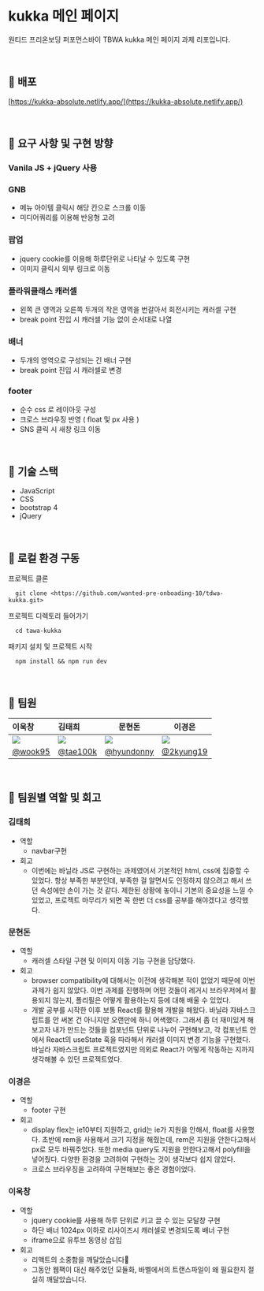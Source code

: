# kukka 메인 페이지

원티드 프리온보딩 퍼포먼스바이 TBWA kukka 메인 페이지 과제 리포입니다.

<br/>

## 📌 배포

[https://kukka-absolute.netlify.app/](https://kukka-absolute.netlify.app/)


<br/>

## 📌 요구 사항 및 구현 방향

### Vanila JS + jQuery 사용

### GNB

- 메뉴 아이템 클릭시 해당 칸으로 스크롤 이동
- 미디어쿼리를 이용해 반응형 고려

### 팝업

- jquery cookie를 이용해 하루단위로 나타날 수 있도록 구현
- 이미지 클릭시 외부 링크로 이동

### 플라워클래스 캐러셀

- 왼쪽 큰 영역과 오른쪽 두개의 작은 영역을 번갈아서 회전시키는 캐러셀 구현
- break point 진입 시 캐러셀 기능 없이 순서대로 나열

### 배너

- 두개의 영역으로 구성되는 긴 배너 구현
- break point 진입 시 캐러셀로 변경

### footer

- 순수 css 로 레이아웃 구성
- 크로스 브라우징 반영 ( float 및 px 사용 )
- SNS 클릭 시 새창 링크 이동

<br/>

## 📌 기술 스택

- JavaScript
- CSS
- bootstrap 4
- jQuery

<br/>

## 📌 로컬 환경 구동

프로젝트 클론

```
  git clone <https://github.com/wanted-pre-onboading-10/tdwa-kukka.git>
```

프로젝트 디렉토리 들어가기

```
  cd tawa-kukka
```

패키지 설치 및 프로젝트 시작

```
  npm install && npm run dev 
```

<br/>

## 📌 팀원


| 이욱창                                                                                                     | 김태희                                                                                                     | 문현돈                                                                                                     | 이경은                                                                                                     |
| :--------------------------------------------------------------------------------------------------------- | :--------------------------------------------------------------------------------------------------------- | ---------------------------------------------------------------------------------------------------------- | ---------------------------------------------------------------------------------------------------------- |
| ![](https://user-images.githubusercontent.com/78027252/153702187-d9d6a705-9b36-4bc7-a178-7a0657893b4d.png) | ![](https://user-images.githubusercontent.com/78027252/153702225-f9c8fb23-b7af-454d-9c97-4b7119a06214.png) | ![](https://user-images.githubusercontent.com/78027252/153702229-2c97a545-a682-4867-b78e-5028c7774201.png) | ![](https://user-images.githubusercontent.com/78027252/153702159-776cb78e-59ca-4c0a-bab5-742f5998d4e0.png) |
| [@wook95](https://github.com/wook95)                                                                       | [@tae100k](https://github.com/tae100k)                                                                     | [@hyundonny](https://github.com/hyundonny)                                                                 | [@2kyung19](https://github.com/2kyung19)                                                                   |


<br/>

## 📌 팀원별 역할 및 회고

### 김태희

- 역할
    - navbar구현
- 회고
    - 이번에는 바닐라 JS로 구현하는 과제였어서 기본적인 html, css에 집중할 수 있었다. 항상 부족한 부분인데, 부족한 걸 알면서도 인정하지 않으려고 해서 쓰던 속성에만 손이 가는 것 같다. 제한된 상황에 놓이니 기본의 중요성을 느낄 수 있었고, 프로젝트 마무리가 되면 꼭 한번 더  css를 공부를 해야겠다고 생각했다.

### 문현돈

- 역할
    - 캐러셀 스타일 구현 및 이미지 이동 기능 구현을 담당했다.
- 회고
    - browser compatibility에 대해서는 이전에 생각해본 적이 없었기 때문에 이번 과제가 쉽지 않았다. 이번 과제를 진행하며 어떤 것들이 레거시 브라우저에서 활용되지 않는지, 폴리필은 어떻게 활용하는지 등에 대해 배울 수 있었다.
    - 개발 공부를 시작한 이후 보통 React를 활용해 개발을 해왔다. 바닐라 자바스크립트를 안 써본 건 아니지만 오랜만에 하니 어색했다. 그래서 좀 더 재미있게 해보고자 내가 만드는 것들을 컴포넌트 단위로 나누어 구현해보고, 각 컴포넌트 안에서 React의 useState 훅을 따라해서 캐러셀 이미지 변경 기능을 구현했다. 바닐라 자바스크립트 프로젝트였지만 의외로 React가 어떻게 작동하는 지까지 생각해볼 수 있던 프로젝트였다.

### 이경은

- 역할
    - footer 구현
- 회고
    - display flex는 ie10부터 지원하고, grid는 ie가 지원을 안해서, float를 사용했다. 초반에 rem을 사용해서 크기 지정을 해줬는데, rem은 지원을 안한다고해서 px로 모두 바꿔주었다. 또한 media query도 지원을 안한다고해서 polyfill을 넣어줬다. 다양한 환경을 고려하여 구현하는 것이 생각보다 쉽지 않았다.
    - 크로스 브라우징을 고려하여 구현해보는 좋은 경험이었다.

### 이욱창

- 역할
    - jquery cookie를 사용해 하루 단위로 키고 끌 수 있는 모달창 구현
    - 하단 배너 1024px 이하로 리사이즈시 캐러셀로 변경되도록 배너 구현
    - iframe으로 유투브 동영상 삽입
- 회고
    - 리액트의 소중함을 깨달았습니다🥲
    - 그동안 웹팩이 대신 해주었던 모듈화, 바벨에서의 트랜스파일이 왜 필요한지 절실히 깨달았습니다.
